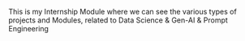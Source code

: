 This is my Internship Module where we can see the various types of projects and Modules, related to Data Science & Gen-AI & Prompt Engineering
